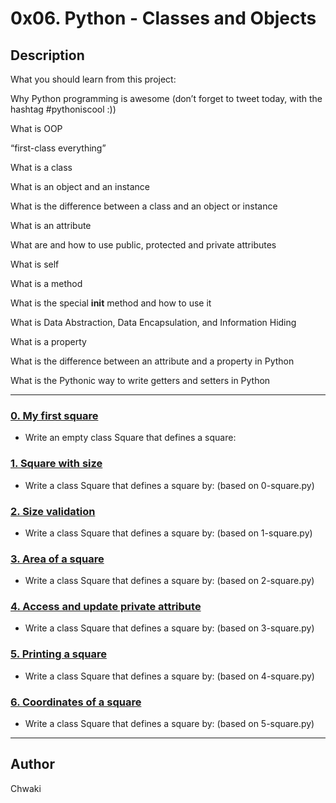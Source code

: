 # 0x06. Python - Classes and Objects



## Description

What you should learn from this project:



Why Python programming is awesome (don’t forget to tweet today, with the hashtag #pythoniscool :))

What is OOP

“first-class everything”

What is a class

What is an object and an instance

What is the difference between a class and an object or instance

What is an attribute

What are and how to use public, protected and private attributes

What is self

What is a method

What is the special __init__ method and how to use it

What is Data Abstraction, Data Encapsulation, and Information Hiding

What is a property

What is the difference between an attribute and a property in Python

What is the Pythonic way to write getters and setters in Python



---



### [0. My first square](./0-square.py)

* Write an empty class Square that defines a square:





### [1. Square with size](./1-square.py)

* Write a class Square that defines a square by: (based on 0-square.py)





### [2. Size validation](./2-square.py)

* Write a class Square that defines a square by: (based on 1-square.py)





### [3. Area of a square](./3-square.py)

* Write a class Square that defines a square by: (based on 2-square.py)





### [4. Access and update private attribute](./4-square.py)

* Write a class Square that defines a square by: (based on 3-square.py)





### [5. Printing a square](./5-square.py)

* Write a class Square that defines a square by: (based on 4-square.py)





### [6. Coordinates of a square](./6-square.py)

* Write a class Square that defines a square by: (based on 5-square.py)



---



## Author
Chwaki
